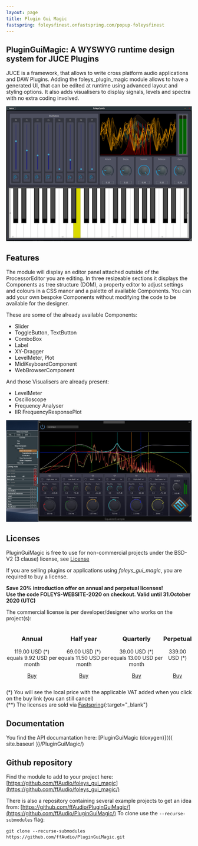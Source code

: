 ```yaml
---
layout: page
title: Plugin Gui Magic
fastspring: foleysfinest.onfastspring.com/popup-foleysfinest
---
```


PluginGuiMagic: A WYSWYG runtime design system for JUCE Plugins
---------------------------------------------------------------

JUCE is a framework, that allows to write cross platform audio applications and DAW Plugins.
Adding the foleys_plugin_magic module allows to have a generated UI, that can be edited at runtime using advanced layout and styling options.
It also adds visualisers to display signals, levels and spectra with no extra coding involved. 

![FoleysSynth Screenshot](/img/FoleysSynth.png)

Features
--------

The module will display an editor panel attached outside of the ProcessorEditor you are editing. In three resizeable sections it displays the Components as tree structure (DOM), a property editor to adjust settings and colours in a CSS manor and a palette of available Components.
You can add your own bespoke Components without modifying the code to be available for the designer.

These are some of the already available Components:

- Slider
- ToggleButton, TextButton
- ComboBox
- Label
- XY-Dragger
- LevelMeter, Plot
- MidiKeyboardComponent
- WebBrowserComponent

And those Visualisers are already present:

- LevelMeter
- Oscilloscope
- Frequency Analyser
- IIR FrequencyResponsePlot

![Equalizer Screenshot](/img/EqualizerExample.png)

Licenses
--------

PluginGuiMagic is free to use for non-commercial projects under the BSD-V2 (3 clause) license, see [License](https://github.com/ffAudio/foleys_gui_magic/blob/master/LICENSE.md)

If you are selling plugins or applications using *foleys_gui_magic*, you are required to buy a license. 

**Save 20% introduction offer on annual and perpetual licenses!    
Use the code FOLEYS-WEBSITE-2020 on checkout. Valid until 31.October 2020 (UTC)**

The commercial license is per developer/designer who works on the project(s):

<div style="display:flex; flex-direction:row">
<div style="text-align:center">
<h3>Annual</h3>

119.00 USD (*)<br/> 
equals 9.92 USD per month<br/>

<a href='#' data-fsc-action="Add,Checkout" data-fsc-item-path-value="pluginguimagic-annual">Buy</a>
</div>

<div style="text-align:center">
<h3>Half year</h3>

69.00 USD (*)<br/>
equals 11.50 USD per month<br/>

<a href='#' data-fsc-action="Add,Checkout" data-fsc-item-path-value="pluginguimagic-halfyear">Buy</a>
</div>

<div style="text-align:center">
<h3>Quarterly</h3>

39.00 USD (*)<br/>
equals 13.00 USD per month<br/>

<a href='#' data-fsc-action="Add,Checkout" data-fsc-item-path-value="pluginguimagic-quarterly">Buy</a>
</div>

<div style="text-align:center">
<h3>Perpetual</h3>

339.00 USD (*)<br/><br/>

<a href='#' data-fsc-action="Add,Checkout" data-fsc-item-path-value="pluginguimagic-perpetual-license">Buy</a>
</div>
</div>

(*) You will see the local price with the applicable VAT added when you click on the buy link (you can still cancel)    
(**) The licenses are sold via [Fastspring](https://fastspring.com/){:target="_blank"}

Documentation
-------------

You find the API documantation here: [PluginGuiMagic (doxygen)]({{ site.baseurl }}/PluginGuiMagic/)

Github repository
-----------------

Find the module to add to your project here: [https://github.com/ffAudio/foleys_gui_magic](https://github.com/ffAudio/foleys_gui_magic/)

There is also a repository containing several example projects to get an idea from: [https://github.com/ffAudio/PluginGuiMagic/](https://github.com/ffAudio/PluginGuiMagic/)
To clone use the `--recurse-submodules` flag:
```
git clone --recurse-submodules https://github.com/ffAudio/PluginGuiMagic.git
```

